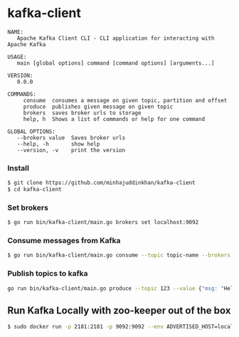 # kafka-client


```
NAME:
   Apache Kafka Client CLI - CLI application for interacting with Apache Kafka

USAGE:
   main [global options] command [command options] [arguments...]

VERSION:
   0.0.0

COMMANDS:
     consume  consumes a message on given topic, partition and offset
     produce  publishes given message on given topic
     brokers  saves broker urls to storage
     help, h  Shows a list of commands or help for one command

GLOBAL OPTIONS:
   --brokers value  Saves broker urls
   --help, -h       show help
   --version, -v    print the version
```


### Install

```bash
$ git clone https://github.com/minhajuddinkhan/kafka-client
$ cd kafka-client
```

### Set brokers

```bash
$ go run bin/kafka-client/main.go brokers set localhost:9092
```

### Consume messages from Kafka
```bash
$ go run bin/kafka-client/main.go consume --topic topic-name --brokers localhost:9092 --partition 0
```
### Publish topics to kafka
```bash
go run bin/kafka-client/main.go produce --topic 123 --value {"msg: "Hello Kafka"} --brokers localhost:9092,ec2:9092
```


## Run Kafka Locally with zoo-keeper out of the box
```bash
$ sudo docker run -p 2181:2181 -p 9092:9092 --env ADVERTISED_HOST=localhost --env ADVERTISED_PORT=9092 spotify/kafka
```